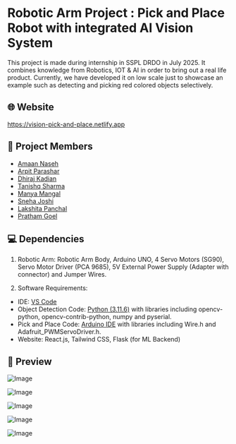 # Robotic Arm Project : Pick and Place Robot with integrated AI Vision System

This project is made during internship in SSPL DRDO in July 2025. It combines knowledge from Robotics, IOT & AI in order to bring out a real life product. Currently, we have developed it on low scale just to showcase an example such as detecting and picking red colored objects selectively.

## 🌐 Website

https://vision-pick-and-place.netlify.app

## 👥 Project Members

- <a href="https://www.linkedin.com/in/amaan-naseh/">Amaan Naseh</a>
- <a href="https://www.linkedin.com/in/arpit-parashar-681b6027a/">Arpit Parashar</a>
- <a href="https://www.linkedin.com/in/dhiraj-kadian-0a766b292/">Dhiraj Kadian</a>
- <a href="https://www.linkedin.com/in/tanishq-sharma-0706a9289/">Tanishq Sharma</a>
- <a href="https://www.linkedin.com/in/manyamangla">Manya Mangal</a>
- <a href="https://www.linkedin.com/in/sneha-joshi-374a9826b/">Sneha Joshi</a>
- <a href="https://www.linkedin.com/in/lakshitapanchal">Lakshita Panchal</a>
- <a href="https://www.linkedin.com/in/prathamgoel18">Pratham Goel</a>

## 💻 Dependencies

1. Robotic Arm: Robotic Arm Body, Arduino UNO, 4 Servo Motors (SG90), Servo Motor Driver (PCA 9685), 5V External Power Supply (Adapter with connector) and Jumper Wires.

2. Software Requirements:

- IDE: <a href="https://code.visualstudio.com/download">VS Code</a>
- Object Detection Code: <a href="https://www.python.org/downloads/release/python-3116">Python (3.11.6)</a> with libraries including opencv-python, opencv-contrib-python, numpy and pyserial.
- Pick and Place Code: <a href="https://www.arduino.cc/en/software/">Arduino IDE</a> with libraries including Wire.h and Adafruit_PWMServoDriver.h.
- Website: React.js, Tailwind CSS, Flask (for ML Backend)

## 🦾 Preview

![Image](https://github.com/user-attachments/assets/3714d458-101b-4c54-ae2b-74521c09cc99)

![Image](https://github.com/user-attachments/assets/29ff2136-a718-4a6f-ac53-3890087d5f65)

![Image](https://github.com/user-attachments/assets/43fec68c-f9dd-48f4-9717-969f2a9daf38)

![Image](https://github.com/user-attachments/assets/cce41170-6876-4a8d-a5cc-57fc9df4a68f)

![Image](https://github.com/user-attachments/assets/e059541b-9207-4d02-90db-b68def09329e)
